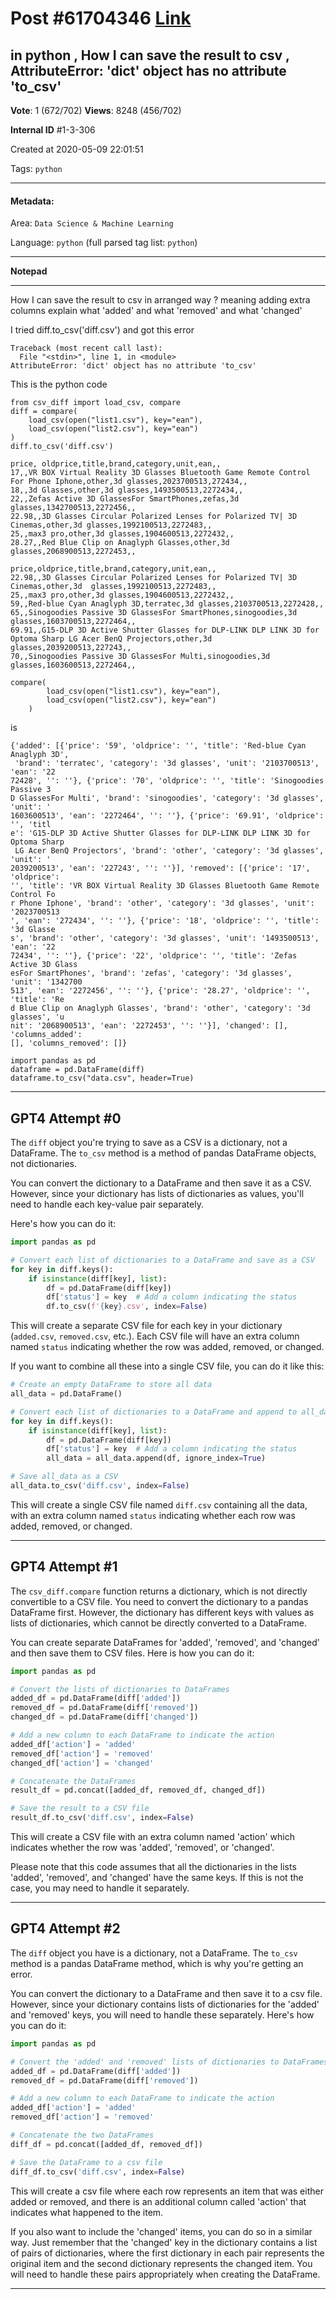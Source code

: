 
# Post \#61704346 [Link](https://stackoverflow.com/questions/61704346/)

## in python , How I can save the result to csv , AttributeError: 'dict' object has no attribute 'to_csv'

**Vote**: 1 (672/702) **Views**: 8248 (456/702) 

**Internal ID** \#1-3-306

Created at 2020-05-09 22:01:51

Tags: `python`

----------

#### Metadata:

Area: `Data Science & Machine Learning`

Language: `python` (full parsed tag list: `python`)

----------

**Notepad**


----------

How I can save the result to csv in arranged way ? meaning adding extra columns explain what 'added' and what 'removed' and what 'changed'

I tried diff.to_csv('diff.csv') and got this error

```
Traceback (most recent call last):
  File "<stdin>", line 1, in <module>
AttributeError: 'dict' object has no attribute 'to_csv'
```


This is the python code

```
from csv_diff import load_csv, compare
diff = compare(
    load_csv(open("list1.csv"), key="ean"),
    load_csv(open("list2.csv"), key="ean")
)
diff.to_csv('diff.csv')
```


 



```
price, oldprice,title,brand,category,unit,ean,,
17,,VR BOX Virtual Reality 3D Glasses Bluetooth Game Remote Control For Phone Iphone,other,3d glasses,2023700513,272434,,
18,,3d Glasses,other,3d glasses,1493500513,2272434,,
22,,Zefas Active 3D GlassesFor SmartPhones,zefas,3d glasses,1342700513,2272456,,
22.98,,3D Glasses Circular Polarized Lenses for Polarized TV| 3D Cinemas,other,3d glasses,1992100513,2272483,,
25,,max3 pro,other,3d glasses,1904600513,2272432,,
28.27,,Red Blue Clip on Anaglyph Glasses,other,3d glasses,2068900513,2272453,,
```




```
price,oldprice,title,brand,category,unit,ean,,
22.98,,3D Glasses Circular Polarized Lenses for Polarized TV| 3D Cinemas,other,3d  glasses,1992100513,2272483,,
25,,max3 pro,other,3d glasses,1904600513,2272432,,
59,,Red-blue Cyan Anaglyph 3D,terratec,3d glasses,2103700513,2272428,,
65,,Sinogoodies Passive 3D GlassesFor SmartPhones,sinogoodies,3d glasses,1603700513,2272464,,
69.91,,G15-DLP 3D Active Shutter Glasses for DLP-LINK DLP LINK 3D for Optoma Sharp LG Acer BenQ Projectors,other,3d glasses,2039200513,227243,,
70,,Sinogoodies Passive 3D GlassesFor Multi,sinogoodies,3d glasses,1603600513,2272464,,
```


 

```
compare(
        load_csv(open("list1.csv"), key="ean"),
        load_csv(open("list2.csv"), key="ean")
    )
```


is 

```
{'added': [{'price': '59', 'oldprice': '', 'title': 'Red-blue Cyan Anaglyph 3D',
 'brand': 'terratec', 'category': '3d glasses', 'unit': '2103700513', 'ean': '22
72428', '': ''}, {'price': '70', 'oldprice': '', 'title': 'Sinogoodies Passive 3
D GlassesFor Multi', 'brand': 'sinogoodies', 'category': '3d glasses', 'unit': '
1603600513', 'ean': '2272464', '': ''}, {'price': '69.91', 'oldprice': '', 'titl
e': 'G15-DLP 3D Active Shutter Glasses for DLP-LINK DLP LINK 3D for Optoma Sharp
 LG Acer BenQ Projectors', 'brand': 'other', 'category': '3d glasses', 'unit': '
2039200513', 'ean': '227243', '': ''}], 'removed': [{'price': '17', 'oldprice':
'', 'title': 'VR BOX Virtual Reality 3D Glasses Bluetooth Game Remote Control Fo
r Phone Iphone', 'brand': 'other', 'category': '3d glasses', 'unit': '2023700513
', 'ean': '272434', '': ''}, {'price': '18', 'oldprice': '', 'title': '3d Glasse
s', 'brand': 'other', 'category': '3d glasses', 'unit': '1493500513', 'ean': '22
72434', '': ''}, {'price': '22', 'oldprice': '', 'title': 'Zefas Active 3D Glass
esFor SmartPhones', 'brand': 'zefas', 'category': '3d glasses', 'unit': '1342700
513', 'ean': '2272456', '': ''}, {'price': '28.27', 'oldprice': '', 'title': 'Re
d Blue Clip on Anaglyph Glasses', 'brand': 'other', 'category': '3d glasses', 'u
nit': '2068900513', 'ean': '2272453', '': ''}], 'changed': [], 'columns_added':
[], 'columns_removed': []}
```




```
import pandas as pd
dataframe = pd.DataFrame(diff)
dataframe.to_csv("data.csv", header=True)
```



----------
        
## GPT4 Attempt \#0

The `diff` object you're trying to save as a CSV is a dictionary, not a DataFrame. The `to_csv` method is a method of pandas DataFrame objects, not dictionaries. 

You can convert the dictionary to a DataFrame and then save it as a CSV. However, since your dictionary has lists of dictionaries as values, you'll need to handle each key-value pair separately.

Here's how you can do it:

```python
import pandas as pd

# Convert each list of dictionaries to a DataFrame and save as a CSV
for key in diff.keys():
    if isinstance(diff[key], list):
        df = pd.DataFrame(diff[key])
        df['status'] = key  # Add a column indicating the status
        df.to_csv(f'{key}.csv', index=False)
```

This will create a separate CSV file for each key in your dictionary (`added.csv`, `removed.csv`, etc.). Each CSV file will have an extra column named `status` indicating whether the row was added, removed, or changed.

If you want to combine all these into a single CSV file, you can do it like this:

```python
# Create an empty DataFrame to store all data
all_data = pd.DataFrame()

# Convert each list of dictionaries to a DataFrame and append to all_data
for key in diff.keys():
    if isinstance(diff[key], list):
        df = pd.DataFrame(diff[key])
        df['status'] = key  # Add a column indicating the status
        all_data = all_data.append(df, ignore_index=True)

# Save all_data as a CSV
all_data.to_csv('diff.csv', index=False)
```

This will create a single CSV file named `diff.csv` containing all the data, with an extra column named `status` indicating whether each row was added, removed, or changed.

--------

## GPT4 Attempt \#1

The `csv_diff.compare` function returns a dictionary, which is not directly convertible to a CSV file. You need to convert the dictionary to a pandas DataFrame first. However, the dictionary has different keys with values as lists of dictionaries, which cannot be directly converted to a DataFrame. 

You can create separate DataFrames for 'added', 'removed', and 'changed' and then save them to CSV files. Here is how you can do it:

```python
import pandas as pd

# Convert the lists of dictionaries to DataFrames
added_df = pd.DataFrame(diff['added'])
removed_df = pd.DataFrame(diff['removed'])
changed_df = pd.DataFrame(diff['changed'])

# Add a new column to each DataFrame to indicate the action
added_df['action'] = 'added'
removed_df['action'] = 'removed'
changed_df['action'] = 'changed'

# Concatenate the DataFrames
result_df = pd.concat([added_df, removed_df, changed_df])

# Save the result to a CSV file
result_df.to_csv('diff.csv', index=False)
```

This will create a CSV file with an extra column named 'action' which indicates whether the row was 'added', 'removed', or 'changed'. 

Please note that this code assumes that all the dictionaries in the lists 'added', 'removed', and 'changed' have the same keys. If this is not the case, you may need to handle it separately.

--------

## GPT4 Attempt \#2

The `diff` object you have is a dictionary, not a DataFrame. The `to_csv` method is a pandas DataFrame method, which is why you're getting an error. 

You can convert the dictionary to a DataFrame and then save it to a csv file. However, since your dictionary contains lists of dictionaries for the 'added' and 'removed' keys, you will need to handle these separately. Here's how you can do it:

```python
import pandas as pd

# Convert the 'added' and 'removed' lists of dictionaries to DataFrames
added_df = pd.DataFrame(diff['added'])
removed_df = pd.DataFrame(diff['removed'])

# Add a new column to each DataFrame to indicate the action
added_df['action'] = 'added'
removed_df['action'] = 'removed'

# Concatenate the two DataFrames
diff_df = pd.concat([added_df, removed_df])

# Save the DataFrame to a csv file
diff_df.to_csv('diff.csv', index=False)
```

This will create a csv file where each row represents an item that was either added or removed, and there is an additional column called 'action' that indicates what happened to the item.

If you also want to include the 'changed' items, you can do so in a similar way. Just remember that the 'changed' key in the dictionary contains a list of pairs of dictionaries, where the first dictionary in each pair represents the original item and the second dictionary represents the changed item. You will need to handle these pairs appropriately when creating the DataFrame.

--------
